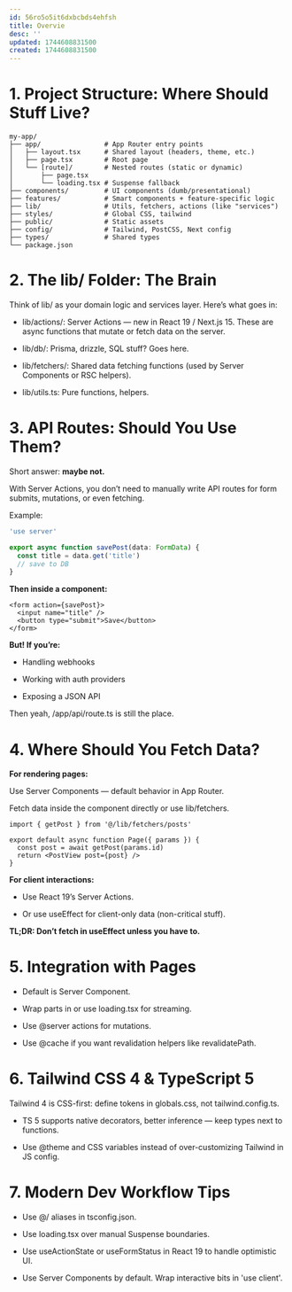 ```yaml
---
id: 56ro5o5it6dxbcbds4ehfsh
title: Overvie
desc: ''
updated: 1744608831500
created: 1744608831500
---
```


# 1. Project Structure: Where Should Stuff Live?

```plaintext
my-app/
├── app/                # App Router entry points
│   ├── layout.tsx      # Shared layout (headers, theme, etc.)
│   ├── page.tsx        # Root page
│   └── [route]/        # Nested routes (static or dynamic)
│       ├── page.tsx
│       └── loading.tsx # Suspense fallback
├── components/         # UI components (dumb/presentational)
├── features/           # Smart components + feature-specific logic
├── lib/                # Utils, fetchers, actions (like "services")
├── styles/             # Global CSS, tailwind
├── public/             # Static assets
├── config/             # Tailwind, PostCSS, Next config
├── types/              # Shared types
└── package.json
```

# 2. The lib/ Folder: The Brain

Think of lib/ as your domain logic and services layer. Here’s what goes in:

- lib/actions/: Server Actions — new in React 19 / Next.js 15. These are async functions that mutate or fetch data on the server.

- lib/db/: Prisma, drizzle, SQL stuff? Goes here.

- lib/fetchers/: Shared data fetching functions (used by Server Components or RSC helpers).

- lib/utils.ts: Pure functions, helpers.

# 3. API Routes: Should You Use Them?

Short answer: **maybe not.**

With Server Actions, you don’t need to manually write API routes for form submits, mutations, or even fetching. 

Example:

```ts
'use server'

export async function savePost(data: FormData) {
  const title = data.get('title')
  // save to DB
}
```

**Then inside a component:**

```tsx
<form action={savePost}>
  <input name="title" />
  <button type="submit">Save</button>
</form>
```

**But! If you’re:**

- Handling webhooks

- Working with auth providers

- Exposing a JSON API

Then yeah, /app/api/route.ts is still the place.

# 4. Where Should You Fetch Data?

**For rendering pages:**

Use Server Components — default behavior in App Router.

Fetch data inside the component directly or use lib/fetchers.

```tsx
import { getPost } from '@/lib/fetchers/posts'

export default async function Page({ params }) {
  const post = await getPost(params.id)
  return <PostView post={post} />
}
```

**For client interactions:**

- Use React 19’s Server Actions.

- Or use useEffect for client-only data (non-critical stuff).

**TL;DR: Don’t fetch in useEffect unless you have to.**

# 5. Integration with Pages

- Default is Server Component.

- Wrap parts in <Suspense> or use loading.tsx for streaming.

- Use @server actions for mutations.

- Use @cache if you want revalidation helpers like revalidatePath.

# 6. Tailwind CSS 4 & TypeScript 5
Tailwind 4 is CSS-first: define tokens in globals.css, not tailwind.config.ts.

- TS 5 supports native decorators, better inference — keep types next to functions.

- Use @theme and CSS variables instead of over-customizing Tailwind in JS config.

# 7. Modern Dev Workflow Tips

- Use @/ aliases in tsconfig.json.

- Use loading.tsx over manual Suspense boundaries.

- Use useActionState or useFormStatus in React 19 to handle optimistic UI.

- Use Server Components by default. Wrap interactive bits in 'use client'.


